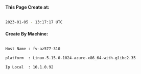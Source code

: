 
   
#### This Page Create at:

```bash

2023-01-05 - 13:17:17 UTC

```

#### Create By Machine:

```bash

Host Name : fv-az577-310

platform  : Linux-5.15.0-1024-azure-x86_64-with-glibc2.35

Ip Local  : 10.1.0.92

```

